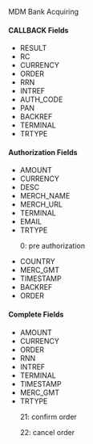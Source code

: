﻿MDM Bank Acquiring

<h4>CALLBACK Fields</h4>
<ul>
	<li>RESULT</li>
	<li>RC</li>
	<li>CURRENCY</li>
	<li>ORDER</li>
	<li>RRN</li>
	<li>INTREF</li>
	<li>AUTH_CODE</li>
	<li>PAN</li>
	<li>BACKREF</li>
	<li>TERMINAL</li>
	<li>TRTYPE</li>
</ul>

<h4>Authorization Fields</h4>
<ul>
	<li>AMOUNT</li>
	<li>CURRENCY</li>
	<li>DESC</li>
	<li>MERCH_NAME</li>
	<li>MERCH_URL</li>
	<li>TERMINAL</li>
	<li>EMAIL</li>
	<li>TRTYPE <br/>
            <p>0: pre authorization</p>
        </li>
	<li>COUNTRY</li>
	<li>MERC_GMT</li>
	<li>TIMESTAMP</li>
        <li>BACKREF</li>
        <li>ORDER</li>
</ul>

<h4>Complete Fields</h4>
<ul>
	<li>AMOUNT</li>
	<li>CURRENCY</li>
	<li>ORDER</li>
	<li>RNN</li>
	<li>INTREF</li>
	<li>TERMINAL</li>
	<li>TIMESTAMP</li>
	<li>MERC_GMT</li>
        <li>TRTYPE <br/>
            <p>21: confirm order</p>
            <p>22: cancel order</p>
        </li>
</ul>